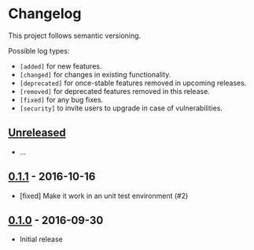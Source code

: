# Changelog

This project follows semantic versioning.

Possible log types:

- `[added]` for new features.
- `[changed]` for changes in existing functionality.
- `[deprecated]` for once-stable features removed in upcoming releases.
- `[removed]` for deprecated features removed in this release.
- `[fixed]` for any bug fixes.
- `[security]` to invite users to upgrade in case of vulnerabilities.

## [Unreleased]

 - ...

## [0.1.1] - 2016-10-16

 - [fixed] Make it work in an unit test environment (#2)

## [0.1.0] - 2016-09-30

 - Initial release

[Unreleased]: https://github.com/dbrgn/drf-dynamic-fields/compare/v0.1.1...HEAD
[0.1.1]: https://github.com/dbrgn/drf-dynamic-fields/compare/v0.1.0...v0.1.1
[0.1.0]: https://github.com/dbrgn/drf-dynamic-fields/releases/tag/v0.1.0
